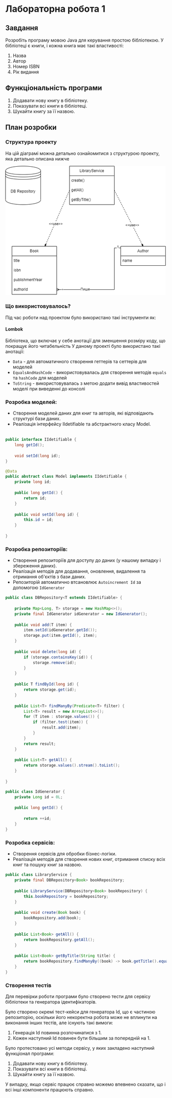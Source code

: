 # Лабораторна робота 1

## Завдання

Розробіть програму мовою Java для керування простою бібліотекою.
У бібліотеці є книги, і кожна книга має такі властивості:

1. Назва
2. Автор
3. Номер ISBN
4. Рік видання

## Функціональність програми

1. Додавати нову книгу в бібліотеку.
2. Показувати всі книги в бібліотеці.
3. Шукайти книгу за її назвою.

## План розробки

### Структура проекту

На цій діаграмі можна детально ознайомитися з структурою проекту, яка детально описана нижче

![Diagram](./diagrams/lb-1.png)

### Що використовувалось?

Під час роботи над проектом було використано такі інструменти як:

#### Lombok

Бібліотека, що включає у себе анотації для зменшення розміру коду, що покращує його читабельність
У даному проекті було використано такі анотації:

- `Data` - для автоматичного створення геттерів та сеттерів для моделей
- `EqualsAndHashCode` - використовувалась для створення методів `equals` та `hashCode` для моделей
- `ToString` - використовувалась з метою додати вивід властивостей моделі при виведенні до консолі

### Розробка моделей:

- Створення моделей даних для книг та авторів, які відповідають структурі бази даних.
- Реалізація інтерфейсу IIdetifiable та абстрактного класу Model.

```java

public interface IIdetifiable {
    long getId();

    void setId(long id);
}

```

```java
@Data
public abstract class Model implements IIdetifiable {
    private long id;

    public long getId() {
        return id;
    }

    public void setId(long id) {
        this.id = id;
    }

}
```

### Розробка репозиторіїв:

- Створення репозиторіїв для доступу до даних (у нашому випадку і збереження даних).
- Реалізація методів для додавання, оновлення, видалення та отримання об'єктів з бази даних.
- Репозиторій автоматично втсановлює `Autoincrement Id` за допомогою `IdGenerator`

```java
public class DBRepository<T extends IIdetifiable> {

    private Map<Long, T> storage = new HashMap<>();
    private final IdGenerator idGenerator = new IdGenerator();

    public void add(T item) {
        item.setId(idGenerator.getId());
        storage.put(item.getId(), item);
    }

    public void delete(long id) {
        if (storage.containsKey(id)) {
            storage.remove(id);
        }
    }

    public T findById(long id) {
        return storage.get(id);
    }

    public List<T> findManyBy(Predicate<T> filter) {
        List<T> result = new ArrayList<>();
        for (T item : storage.values()) {
            if (filter.test(item)) {
                result.add(item);
            }
        }
        return result;
    }

    public List<T> getAll() {
        return storage.values().stream().toList();
    }

}
```

```java
public class IdGenerator {
    private Long id = 0L;

    public long getId() {

        return ++id;
    }
}
```

### Розробка сервісів:

- Створення сервісів для обробки бізнес-логіки.
- Реалізація методів для створення нових книг, отримання списку всіх книг та пошуку книг за назвою.

```java
public class LibraryService {
    private final DBRepository<Book> bookRepository;

    public LibraryService(DBRepository<Book> bookRepository) {
        this.bookRepository = bookRepository;
    }

    public void create(Book book) {
        bookRepository.add(book);
    }

    public List<Book> getAll() {
        return bookRepository.getAll();
    }

    public List<Book> getByTitle(String title) {
        return bookRepository.findManyBy((book) -> book.getTitle().equalsIgnoreCase(title));
    }
}

```

### Створення тестів

Для перевірки роботи програми було створено тести для сервісу бібліотеки та генератора ідентифікаторів.

Було створено окремі тест-кейси для генератора Id, що є частиною репозиторію, оскільки його некоректна робота може не вплинути на виконання інших тестів,
але існують такі вимоги:

1. Генерація Id повинна розпочинатися з 1.
2. Кожен наступний Id повинен бути більшим за попередній на 1.

Було протестовано усі методи сервісу, у яких закладено наступний функціонал програми:

1. Додавати нову книгу в бібліотеку.
2. Показувати всі книги в бібліотеці.
3. Шукайти книгу за її назвою.

У випадку, якщо сервіс працює справно можемо впевнено сказати, що і всі інші компоненти працюють справно.
